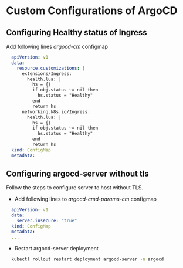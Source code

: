 # Custom Configurations of ArgoCD

## Configuring Healthy status of Ingress
Add following lines *argocd-cm* configmap
```yaml
  apiVersion: v1
  data:
    resource.customizations: |
      extensions/Ingress:
        health.lua: |
          hs = {}
          if obj.status ~= nil then
            hs.status = "Healthy"
          end
          return hs
      networking.k8s.io/Ingress:
        health.lua: |
          hs = {}
          if obj.status ~= nil then
            hs.status = "Healthy"
          end
          return hs
  kind: ConfigMap
  metadata:
```
## Configuring argocd-server without tls
Follow the steps to configure server to host without TLS.
- Add following lines to *argocd-cmd-params-cm* configmap
```yaml
  apiVersion: v1
  data:
    server.insecure: "true"
  kind: ConfigMap
  metadata:
  ...
```
- Restart argocd-server deployment
```bash
  kubectl rollout restart deployment argocd-server -n argocd
```
